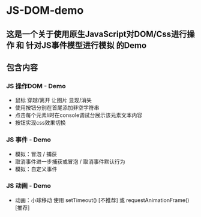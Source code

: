# JS-DOM-demo
## 这是一个关于使用原生JavaScript对DOM/Css进行操作 和 针对JS事件模型进行模拟 的Demo
## 包含内容
 ### JS 操作DOM - Demo 
 - 鼠标 穿越/离开 让图片 显现/消失
 - 使用按钮分别在首尾添加非空字符串
 - 点击每个元素li时在console调试台展示该元素文本内容
 - 按钮实现css效果切换
 
 ### JS 事件 - Demo
 - 模拟：冒泡 / 捕获
 - 取消事件进一步捕获或冒泡 / 取消事件默认行为
 - 模拟：自定义事件

 ### JS 动画 - Demo
 - 动画：小球移动
   使用 setTimeout() [不推荐] 或 requestAnimationFrame() [推荐]  
